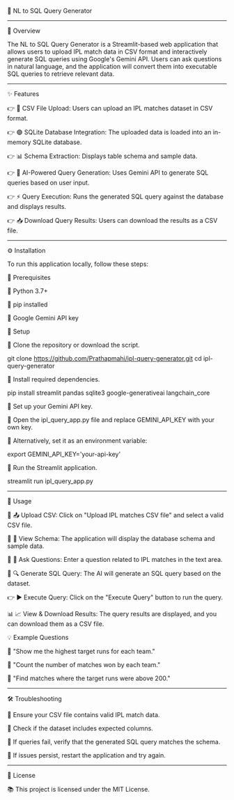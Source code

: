 🏏 NL to SQL Query Generator

_________________________________________________________________________________________________________________________________________________

📌 Overview

The NL to SQL Query Generator is a Streamlit-based web application that allows users to upload IPL match data in CSV format and interactively generate SQL queries using Google's Gemini API. Users can ask questions in natural language, and the application will convert them into executable SQL queries to retrieve relevant data.

_________________________________________________________________________________________________________________________________________________

✨ Features

👉 📂 CSV File Upload: Users can upload an IPL matches dataset in CSV format.

👉 🟢 SQLite Database Integration: The uploaded data is loaded into an in-memory SQLite database.

👉 📊 Schema Extraction: Displays table schema and sample data.

👉 🤖 AI-Powered Query Generation: Uses Gemini API to generate SQL queries based on user input.

👉 ⚡ Query Execution: Runs the generated SQL query against the database and displays results.

👉 📥 Download Query Results: Users can download the results as a CSV file.

_________________________________________________________________________________________________________________________________________________

⚙️ Installation

To run this application locally, follow these steps:

🔹 Prerequisites

🔸 Python 3.7+

🔸 pip installed

🔸 Google Gemini API key

🔹 Setup

🔢 Clone the repository or download the script.

git clone https://github.com/Prathapmahi/ipl-query-generator.git
cd ipl-query-generator

🔢 Install required dependencies.

pip install streamlit pandas sqlite3 google-generativeai langchain_core

🔢 Set up your Gemini API key.

🔹 Open the ipl_query_app.py file and replace GEMINI_API_KEY with your own key.

🔹 Alternatively, set it as an environment variable:

export GEMINI_API_KEY='your-api-key'

🔢 Run the Streamlit application.

streamlit run ipl_query_app.py

_________________________________________________________________________________________________________________________________________________

🚀 Usage

📂 📤 Upload CSV: Click on "Upload IPL matches CSV file" and select a valid CSV file.

📝 📃 View Schema: The application will display the database schema and sample data.

💬 📓 Ask Questions: Enter a question related to IPL matches in the text area.

🔄 🔍 Generate SQL Query: The AI will generate an SQL query based on the dataset.

👉 ▶️ Execute Query: Click on the "Execute Query" button to run the query.

📊 📈 View & Download Results: The query results are displayed, and you can download them as a CSV file.

💡 Example Questions

💬 "Show me the highest target runs for each team."

💬 "Count the number of matches won by each team."

💬 "Find matches where the target runs were above 200."

_________________________________________________________________________________________________________________________________________________

🛠️ Troubleshooting

🚨 Ensure your CSV file contains valid IPL match data.

🚨 Check if the dataset includes expected columns.

🚨 If queries fail, verify that the generated SQL query matches the schema.

🚨 If issues persist, restart the application and try again.

_________________________________________________________________________________________________________________________________________________

📝 License

📚 This project is licensed under the MIT License.

